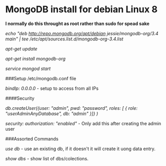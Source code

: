 # MongoDB install for debian Linux 8


**I normally do this throught as root rather than sudo for spead sake**

_echo "deb http://repo.mongodb.org/apt/debian jessie/mongodb-org/3.4 main" | tee /etc/apt/sources.list.d/mongodb-org-3.4.list_

_apt-get update_

_apt-get install mongodb-org_

_service mongod start_


###Setup /etc/mongodb.conf file

_bindIp: 0.0.0.0_ - setup to access from all IPs

####Security

_db.createUser({user: "admin", pwd: "password", roles: [ { role: "userAdminAnyDatabase", db: "admin" }]} )_

_security:_
_authorization: "enabled"_  - Only add this after creating the admin user


###Assorted Commands

_use db_ - use an existing db, if it doesn't it will create it uong data entry.

_show dbs_ - show list of dbs/colections.
